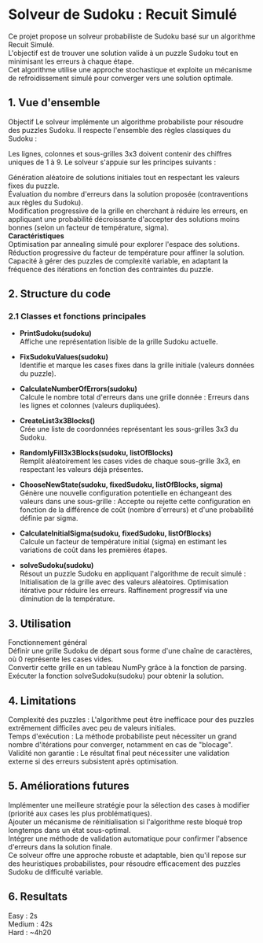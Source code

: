 # Solveur de Sudoku : Recuit Simulé
Ce projet propose un solveur probabiliste de Sudoku basé sur un algorithme Recuit Simulé.<br>
L'objectif est de trouver une solution valide à un puzzle Sudoku tout en minimisant les erreurs à chaque étape.<br>
Cet algorithme utilise une approche stochastique et exploite un mécanisme de refroidissement simulé pour converger vers une solution optimale.

## 1. Vue d'ensemble
Objectif
Le solveur implémente un algorithme probabiliste pour résoudre des puzzles Sudoku. 
Il respecte l'ensemble des règles classiques du Sudoku :

Les lignes, colonnes et sous-grilles 3x3 doivent contenir des chiffres uniques de 1 à 9.
Le solveur s'appuie sur les principes suivants :

Génération aléatoire de solutions initiales tout en respectant les valeurs fixes du puzzle.<br>
Évaluation du nombre d'erreurs dans la solution proposée (contraventions aux règles du Sudoku).<br>
Modification progressive de la grille en cherchant à réduire les erreurs, en appliquant une probabilité décroissante d'accepter des solutions moins bonnes (selon un facteur de température, sigma).<br>
**Caractéristiques**<br>
Optimisation par annealing simulé pour explorer l'espace des solutions.<br>
Réduction progressive du facteur de température pour affiner la solution.<br>
Capacité à gérer des puzzles de complexité variable, en adaptant la fréquence des itérations en fonction des contraintes du puzzle.<br>
## 2. Structure du code
### 2.1 Classes et fonctions principales
- **PrintSudoku(sudoku)** <br>
Affiche une représentation lisible de la grille Sudoku actuelle.

- **FixSudokuValues(sudoku)** <br>
Identifie et marque les cases fixes dans la grille initiale (valeurs données du puzzle).

- **CalculateNumberOfErrors(sudoku)** <br>
Calcule le nombre total d'erreurs dans une grille donnée :
Erreurs dans les lignes et colonnes (valeurs dupliquées).

- **CreateList3x3Blocks()** <br>
Crée une liste de coordonnées représentant les sous-grilles 3x3 du Sudoku.

- **RandomlyFill3x3Blocks(sudoku, listOfBlocks)** <br>
Remplit aléatoirement les cases vides de chaque sous-grille 3x3, en respectant les valeurs déjà présentes.

- **ChooseNewState(sudoku, fixedSudoku, listOfBlocks, sigma)** <br>
Génère une nouvelle configuration potentielle en échangeant des valeurs dans une sous-grille :
Accepte ou rejette cette configuration en fonction de la différence de coût (nombre d'erreurs) et d'une probabilité définie par sigma.

- **CalculateInitialSigma(sudoku, fixedSudoku, listOfBlocks)** <br>
Calcule un facteur de température initial (sigma) en estimant les variations de coût dans les premières étapes.

- **solveSudoku(sudoku)** <br>
Résout un puzzle Sudoku en appliquant l'algorithme de recuit simulé :
Initialisation de la grille avec des valeurs aléatoires.
Optimisation itérative pour réduire les erreurs.
Raffinement progressif via une diminution de la température.
## 3. Utilisation
Fonctionnement général <br>
Définir une grille Sudoku de départ sous forme d'une chaîne de caractères, où 0 représente les cases vides.<br>
Convertir cette grille en un tableau NumPy grâce à la fonction de parsing.<br>
Exécuter la fonction solveSudoku(sudoku) pour obtenir la solution.<br>

## 4. Limitations
Complexité des puzzles : L'algorithme peut être inefficace pour des puzzles extrêmement difficiles avec peu de valeurs initiales.<br>
Temps d'exécution : La méthode probabiliste peut nécessiter un grand nombre d'itérations pour converger, notamment en cas de "blocage".<br>
Validité non garantie : Le résultat final peut nécessiter une validation externe si des erreurs subsistent après optimisation.<br>
## 5. Améliorations futures
Implémenter une meilleure stratégie pour la sélection des cases à modifier (priorité aux cases les plus problématiques).<br>
Ajouter un mécanisme de réinitialisation si l'algorithme reste bloqué trop longtemps dans un état sous-optimal.<br>
Intégrer une méthode de validation automatique pour confirmer l'absence d'erreurs dans la solution finale.<br>
Ce solveur offre une approche robuste et adaptable, bien qu'il repose sur des heuristiques probabilistes, pour résoudre efficacement des puzzles Sudoku de difficulté variable.<br>
## 6. Resultats
Easy : 2s<br>
Medium : 42s<br>
Hard : ~4h20<br>
